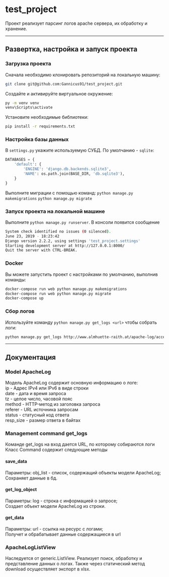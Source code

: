 # test_project
Проект реализует парсинг логов apache сервера, их обработку и хранение.
***
## Развертка, настройка и запуск проекта
### Загрузка проекта
Сначала необходимо клонировать репозиторий на локальную машину:
```bash
git clone git@github.com:Gannicus91/test_project.git
```

Создайте и активируйте виртуальное окружение:
```bash
py -m venv venv
venv\Scripts\activate
```

Установите необходимые библиотеки:
```bash
pip install -r requirements.txt
```

### Настройка базы данных
В `settings.py` укажите используемую СУБД. По умолчанию - `sqlite`:
```python
DATABASES = {
    'default': {
        'ENGINE': 'django.db.backends.sqlite3',
        'NAME': os.path.join(BASE_DIR, 'db.sqlite3'),
    }
}
```

Выполните миграции с помощью команд: `python manage.py makemigrations` `python manage.py migrate`
### Запуск проекта на локальной машине

Выполните `python manage.py runserver`. В консоли появится сообщение
```bash
System check identified no issues (0 silenced).
June 23, 2019 - 18:23:42
Django version 2.2.2, using settings 'test_project.settings'
Starting development server at http://127.0.0.1:8000/
Quit the server with CTRL-BREAK.
```

### Docker
Вы можете запустить проект с настройками по умолчанию, выполнив команды:
```bash
docker-compose run web python manage.py makemigrations
docker-compose run web python manage.py migrate
docker-compose up
```
### Сбор логов
Используйте команду `python manage.py get_logs <url>` чтобы собрать логи:
```bash
python manage.py get_logs http://www.almhuette-raith.at/apache-log/access.log
```
***
## Документация
### Model ApacheLog
Модель ApacheLog содержит основную информацию о логе: <br>
ip - Адрес IPv4 или IPv6 в виде строки<br>
date - дата и время запроса<br>
tz - целое число, часовой пояс<br>
method - HTTP-метод из заголовка запроса<br>
referer - URL источника запросам<br>
status - статусный код ответа<br>
resp_size - размер ответа в байтах<br>
### Management command get_logs
Команде get_logs на вход дается URL, по которому собираются логи
Класс Command содержит следующие методы
#### save_data
Параметры: obj_list - список, содержащий объекты модели ApacheLog;<br>
Сохраняет данные в бд.
#### get_log_object
Параметры: log - строка с информацией о запросе;<br>
Создает объект модели ApacheLog из строки.
#### get_data
Параметры: url - ссылка на ресурс с логами;<br>
Получет и обрабатывает данные содержащиеся в url
### ApacheLogListView
Наследуется от generic.ListView. Реализует поиск, обработку и представление данных о логах. Также через статический метод download осуществляет экспорт в xlsx.
